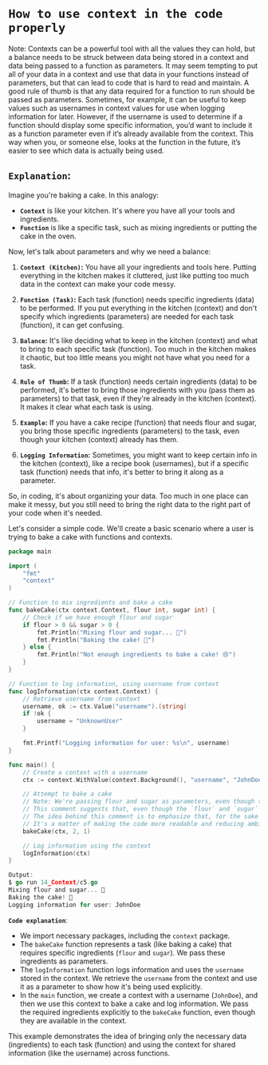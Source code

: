 # `How to use context in the code properly`

Note: Contexts can be a powerful tool with all the values they can hold, but a balance needs to be struck between data being stored in a context and data being passed to a function as parameters. It may seem tempting to put all of your data in a context and use that data in your functions instead of parameters, but that can lead to code that is hard to read and maintain. A good rule of thumb is that any data required for a function to run should be passed as parameters. Sometimes, for example, it can be useful to keep values such as usernames in context values for use when logging information for later. However, if the username is used to determine if a function should display some specific information, you’d want to include it as a function parameter even if it’s already available from the context. This way when you, or someone else, looks at the function in the future, it’s easier to see which data is actually being used.

## `Explanation`:

Imagine you're baking a cake. In this analogy:

- **`Context`** is like your kitchen. It's where you have all your tools and ingredients.
- **`Function`** is like a specific task, such as mixing ingredients or putting the cake in the oven.

Now, let's talk about parameters and why we need a balance:

1. **`Context (Kitchen)`:** You have all your ingredients and tools here. Putting everything in the kitchen makes it cluttered, just like putting too much data in the context can make your code messy.

2. **`Function (Task)`:** Each task (function) needs specific ingredients (data) to be performed. If you put everything in the kitchen (context) and don't specify which ingredients (parameters) are needed for each task (function), it can get confusing.

3. **`Balance`:** It's like deciding what to keep in the kitchen (context) and what to bring to each specific task (function). Too much in the kitchen makes it chaotic, but too little means you might not have what you need for a task.

4. **`Rule of Thumb`:** If a task (function) needs certain ingredients (data) to be performed, it's better to bring those ingredients with you (pass them as parameters) to that task, even if they're already in the kitchen (context). It makes it clear what each task is using.

5. **`Example`:** If you have a cake recipe (function) that needs flour and sugar, you bring those specific ingredients (parameters) to the task, even though your kitchen (context) already has them.

6. **`Logging Information`:** Sometimes, you might want to keep certain info in the kitchen (context), like a recipe book (usernames), but if a specific task (function) needs that info, it's better to bring it along as a parameter.

So, in coding, it's about organizing your data. Too much in one place can make it messy, but you still need to bring the right data to the right part of your code when it's needed.


Let's consider a simple code. We'll create a basic scenario where a user is trying to bake a cake with functions and contexts.

```go
package main

import (
	"fmt"
	"context"
)

// Function to mix ingredients and bake a cake
func bakeCake(ctx context.Context, flour int, sugar int) {
	// Check if we have enough flour and sugar
	if flour > 0 && sugar > 0 {
		fmt.Println("Mixing flour and sugar... 🍰")
		fmt.Println("Baking the cake! 🎂")
	} else {
		fmt.Println("Not enough ingredients to bake a cake! 😢")
	}
}

// Function to log information, using username from context
func logInformation(ctx context.Context) {
	// Retrieve username from context
	username, ok := ctx.Value("username").(string)
	if !ok {
		username = "UnknownUser"
	}

	fmt.Printf("Logging information for user: %s\n", username)
}

func main() {
	// Create a context with a username
	ctx := context.WithValue(context.Background(), "username", "JohnDoe")

	// Attempt to bake a cake
	// Note: We're passing flour and sugar as parameters, even though they are available in the context
    // This comment suggests that, even though the `flour` and `sugar` values are available in the context (because they could potentially be stored there), the code is intentionally passing them as explicit parameters to the `bakeCake` function.
    // The idea behind this comment is to emphasize that, for the sake of clarity and maintainability, it's often a good practice to pass the specific data needed for a function as parameters, even if similar data is available in the context. In the provided code, the `bakeCake` function explicitly specifies its required ingredients (flour and sugar) as parameters, making it clear what the function depends on.
    // It's a matter of making the code more readable and reducing ambiguity about where the function is getting its necessary data. If a function relies on certain data, it's generally better to see that information as part of its parameter list rather than having to check the context to understand its dependencies.
	bakeCake(ctx, 2, 1)

	// Log information using the context
	logInformation(ctx)
}
```

```go
Output:
$ go run 14_Context/c5.go
Mixing flour and sugar... 🍰
Baking the cake! 🎂
Logging information for user: JohnDoe
```
**`Code explanation`**:

- We import necessary packages, including the `context` package.
- The `bakeCake` function represents a task (like baking a cake) that requires specific ingredients (`flour` and `sugar`). We pass these ingredients as parameters.
- The `logInformation` function logs information and uses the `username` stored in the context. We retrieve the `username` from the context and use it as a parameter to show how it's being used explicitly.
- In the `main` function, we create a context with a username (`JohnDoe`), and then we use this context to bake a cake and log information. We pass the required ingredients explicitly to the `bakeCake` function, even though they are available in the context.

This example demonstrates the idea of bringing only the necessary data (ingredients) to each task (function) and using the context for shared information (like the username) across functions.
